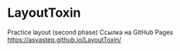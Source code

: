 # LayoutToxin
Practice layout (second phase)
Ссылка на GitHub Pages https://asyastep.github.io/LayoutToxin/

